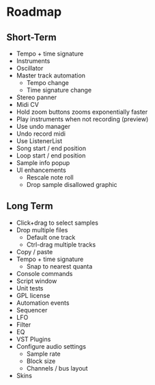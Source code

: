 # Roadmap

## Short-Term
- Tempo + time signature
- Instruments
- Oscillator
- Master track automation
  - Tempo change
  - Time signature change
- Stereo panner
- Midi CV
- Hold zoom buttons zooms exponentially faster
- Play instruments when not recording (preview)
- Use undo manager
- Undo record midi
- Use ListenerList
- Song start / end position
- Loop start / end position
- Sample info popup
- UI enhancements
  - Rescale note roll
  - Drop sample disallowed graphic


## Long Term

- Click+drag to select samples
- Drop multiple files
  - Default one track
  - Ctrl-drag multiple tracks
- Copy / paste
- Tempo + time signature
  - Snap to nearest quanta
- Console commands
- Script window
- Unit tests
- GPL license
- Automation events
- Sequencer
- LFO
- Filter
- EQ
- VST Plugins
- Configure audio settings
  - Sample rate
  - Block size
  - Channels / bus layout
- Skins
